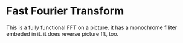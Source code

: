 # Fast Fourier Transform
This is a fully functional FFT on a picture. 
it has a monochrome filiter embeded in it. 
it does reverse picture fft, too.
